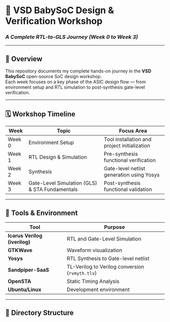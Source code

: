 # 🚀 VSD BabySoC Design & Verification Workshop  
### *A Complete RTL-to-GLS Journey (Week 0 to Week 3)*  

---

## 📘 Overview  

This repository documents my complete hands-on journey in the **VSD BabySoC** open-source SoC design workshop.  
Each week focuses on a key phase of the ASIC design flow — from environment setup and RTL simulation to post-synthesis gate-level verification.

---

## 🗓️ Workshop Timeline  

| Week | Topic | Focus Area |
|------|--------|-------------|
| Week 0 | Environment Setup | Tool installation and project initialization |
| Week 1 | RTL Design & Simulation | Pre-synthesis functional verification |
| Week 2 | Synthesis | Gate-level netlist generation using Yosys |
| Week 3 | Gate-Level Simulation (GLS) & STA Fundamentals | Post-synthesis functional validation |

---

## 🧰 Tools & Environment  

| Tool | Purpose |
|------|----------|
| **Icarus Verilog (iverilog)** | RTL and Gate-Level Simulation |
| **GTKWave** | Waveform visualization |
| **Yosys** | RTL Synthesis to Gate-level netlist |
| **Sandpiper-SaaS** | TL-Verilog to Verilog conversion (`rvmyth.tlv`) |
| **OpenSTA** | Static Timing Analysis |
| **Ubuntu/Linux** | Development environment |

---

## 🧩 Directory Structure  

